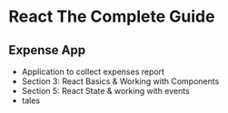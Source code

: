 # React The Complete Guide

## Expense App

- Application to collect expenses report
- Section 3: React Basics & Working with Components
- Section 5: React State & working with events
- tales

